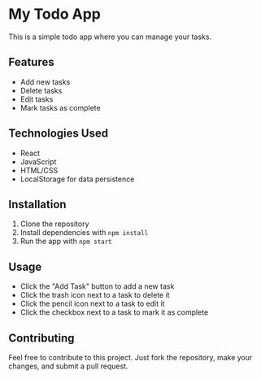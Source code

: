 # My Todo App

This is a simple todo app where you can manage your tasks.

## Features

- Add new tasks
- Delete tasks
- Edit tasks
- Mark tasks as complete

## Technologies Used

- React
- JavaScript
- HTML/CSS
- LocalStorage for data persistence

## Installation

1. Clone the repository
2. Install dependencies with `npm install`
3. Run the app with `npm start`

## Usage

- Click the "Add Task" button to add a new task
- Click the trash icon next to a task to delete it
- Click the pencil icon next to a task to edit it
- Click the checkbox next to a task to mark it as complete

## Contributing

Feel free to contribute to this project. Just fork the repository, make your changes, and submit a pull request.
